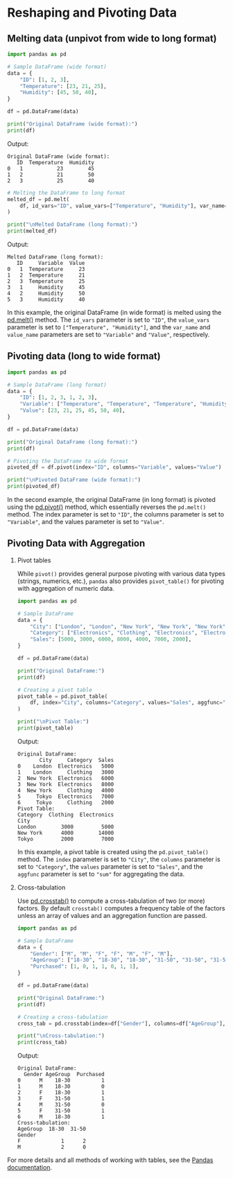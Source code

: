 # Reshaping and Pivoting Data
## Melting data (unpivot from wide to long format)
```python
import pandas as pd

# Sample DataFrame (wide format)
data = {
    "ID": [1, 2, 3],
    "Temperature": [23, 21, 25],
    "Humidity": [45, 50, 40],
}

df = pd.DataFrame(data)

print("Original DataFrame (wide format):")
print(df)
```
Output:
```
Original DataFrame (wide format):
   ID  Temperature  Humidity
0   1           23        45
1   2           21        50
2   3           25        40
```

```python
# Melting the DataFrame to long format
melted_df = pd.melt(
    df, id_vars="ID", value_vars=["Temperature", "Humidity"], var_name="Variable", value_name="Value"
)

print("\nMelted DataFrame (long format):")
print(melted_df)
```
Output:
```
Melted DataFrame (long format):
   ID     Variable  Value
0   1  Temperature     23
1   2  Temperature     21
2   3  Temperature     25
3   1     Humidity     45
4   2     Humidity     50
5   3     Humidity     40
```

In this example, the original DataFrame (in wide format) is melted using the [pd.melt()](https://pandas.pydata.org/docs/reference/api/pandas.melt.html) method. The `id_vars` parameter is set to `"ID"`, the `value_vars` parameter is set to `["Temperature", "Humidity"]`, and the `var_name` and `value_name` parameters are set to `"Variable"` and `"Value"`, respectively.

## Pivoting data (long to wide format)
```python
import pandas as pd

# Sample DataFrame (long format)
data = {
    "ID": [1, 2, 3, 1, 2, 3],
    "Variable": ["Temperature", "Temperature", "Temperature", "Humidity", "Humidity", "Humidity"],
    "Value": [23, 21, 25, 45, 50, 40],
}

df = pd.DataFrame(data)

print("Original DataFrame (long format):")
print(df)

# Pivoting the DataFrame to wide format
pivoted_df = df.pivot(index="ID", columns="Variable", values="Value")

print("\nPivoted DataFrame (wide format):")
print(pivoted_df)
```
In the second example, the original DataFrame (in long format) is pivoted using the [pd.pivot()](https://pandas.pydata.org/docs/reference/api/pandas.DataFrame.pivot.html) method, which essentially reverses the `pd.melt()` method. The index parameter is set to `"ID"`, the columns parameter is set to `"Variable"`, and the values parameter is set to `"Value"`.


## Pivoting Data with Aggregation

1. Pivot tables
   
    While `pivot()` provides general purpose pivoting with various data types (strings, numerics, etc.), `pandas` also provides `pivot_table()` for pivoting with aggregation of numeric data.
    
    ```python
    import pandas as pd

    # Sample DataFrame
    data = {
        "City": ["London", "London", "New York", "New York", "New York", "Tokyo", "Tokyo"],
        "Category": ["Electronics", "Clothing", "Electronics", "Electronics", "Clothing", "Electronics", "Clothing"],
        "Sales": [5000, 3000, 6000, 8000, 4000, 7000, 2000],
    }
    
    df = pd.DataFrame(data)
    
    print("Original DataFrame:")
    print(df)
    
    # Creating a pivot table
    pivot_table = pd.pivot_table(
        df, index="City", columns="Category", values="Sales", aggfunc="sum"
    )
    
    print("\nPivot Table:")
    print(pivot_table)
    ```
    Output:
    ```
    Original DataFrame:
           City     Category  Sales
    0    London  Electronics   5000
    1    London     Clothing   3000
    2  New York  Electronics   6000
    3  New York  Electronics   8000
    4  New York     Clothing   4000
    5     Tokyo  Electronics   7000
    6     Tokyo     Clothing   2000
    Pivot Table:
    Category  Clothing  Electronics
    City                           
    London        3000         5000
    New York      4000        14000
    Tokyo         2000         7000
    ```

    In this example, a pivot table is created using the `pd.pivot_table()` method. The `index` parameter is set to `"City"`, the `columns` parameter is set to `"Category"`, the `values` parameter is set to `"Sales"`, and the `aggfunc` parameter is set to `"sum"` for aggregating the data.

2. Cross-tabulation

    Use [pd.crosstab()](https://pandas.pydata.org/docs/reference/api/pandas.crosstab.html#pandas.crosstab) to compute a cross-tabulation of two (or more) factors. By default `crosstab()` computes a frequency table of the factors unless an array of values and an aggregation function are passed.
    ```python
    import pandas as pd
    
    # Sample DataFrame
    data = {
        "Gender": ["M", "M", "F", "F", "M", "F", "M"],
        "AgeGroup": ["18-30", "18-30", "18-30", "31-50", "31-50", "31-50", "18-30"],
        "Purchased": [1, 0, 1, 1, 0, 1, 1],
    }
    
    df = pd.DataFrame(data)
    
    print("Original DataFrame:")
    print(df)
    
    # Creating a cross-tabulation
    cross_tab = pd.crosstab(index=df["Gender"], columns=df["AgeGroup"], values=df["Purchased"], aggfunc="sum")
    
    print("\nCross-tabulation:")
    print(cross_tab)
    ```
    Output:
    ```
    Original DataFrame:
      Gender AgeGroup  Purchased
    0      M    18-30          1
    1      M    18-30          0
    2      F    18-30          1
    3      F    31-50          1
    4      M    31-50          0
    5      F    31-50          1
    6      M    18-30          1
    Cross-tabulation:
    AgeGroup  18-30  31-50
    Gender                
    F             1      2
    M             2      0
    ```

For more details and all methods of working with tables, 
see the [Pandas documentation](https://pandas.pydata.org/docs/user_guide/reshaping.html#).
